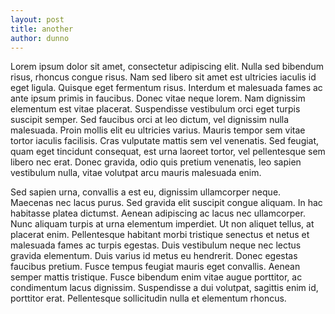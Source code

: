 ```yaml
---
layout: post
title: another
author: dunno
---
```


Lorem ipsum dolor sit amet, consectetur adipiscing elit. Nulla sed bibendum risus, rhoncus congue risus. Nam sed libero sit amet est ultricies iaculis id eget ligula. Quisque eget fermentum risus. Interdum et malesuada fames ac ante ipsum primis in faucibus. Donec vitae neque lorem. Nam dignissim elementum est vitae placerat. Suspendisse vestibulum orci eget turpis suscipit semper. Sed faucibus orci at leo dictum, vel dignissim nulla malesuada. Proin mollis elit eu ultricies varius. Mauris tempor sem vitae tortor iaculis facilisis. Cras vulputate mattis sem vel venenatis. Sed feugiat, quam eget tincidunt consequat, est urna laoreet tortor, vel pellentesque sem libero nec erat. Donec gravida, odio quis pretium venenatis, leo sapien vestibulum nulla, vitae volutpat arcu mauris malesuada enim.

Sed sapien urna, convallis a est eu, dignissim ullamcorper neque. Maecenas nec lacus purus. Sed gravida elit suscipit congue aliquam. In hac habitasse platea dictumst. Aenean adipiscing ac lacus nec ullamcorper. Nunc aliquam turpis at urna elementum imperdiet. Ut non aliquet tellus, at placerat enim. Pellentesque habitant morbi tristique senectus et netus et malesuada fames ac turpis egestas. Duis vestibulum neque nec lectus gravida elementum. Duis varius id metus eu hendrerit. Donec egestas faucibus pretium. Fusce tempus feugiat mauris eget convallis. Aenean semper mattis tristique. Fusce bibendum enim vitae augue porttitor, ac condimentum lacus dignissim. Suspendisse a dui volutpat, sagittis enim id, porttitor erat. Pellentesque sollicitudin nulla et elementum rhoncus.

